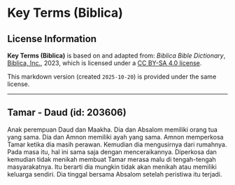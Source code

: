 # Key Terms (Biblica)

## License Information

**Key Terms (Biblica)** is based on and adapted from: _Biblica Bible Dictionary_, [Biblica, Inc.](https://www.biblica.com/), 2023, which is licensed under a [CC BY-SA 4.0 license](https://creativecommons.org/licenses/by-sa/4.0/legalcode.en).

This markdown version (created `2025-10-20`) is provided under the same license.



--------------------------------

## Tamar - Daud (id: 203606)

Anak perempuan Daud dan Maakha. Dia dan Absalom memiliki orang tua yang sama. Dia dan Amnon memiliki ayah yang sama. Amnon memperkosa Tamar ketika dia masih perawan. Kemudian dia mengusirnya dari rumahnya. Pada masa itu, hal ini sama saja dengan menceraikannya. Diperkosa dan kemudian tidak menikah membuat Tamar merasa malu di tengah\-tengah masyarakatnya. Itu berarti dia mungkin tidak akan menikah atau memiliki keluarga sendiri. Dia tinggal bersama Absalom setelah peristiwa itu terjadi.


